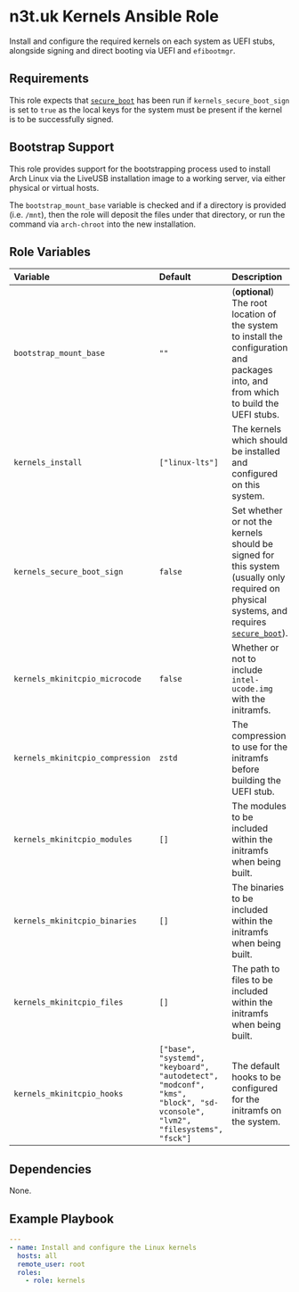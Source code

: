 # n3t.uk Kernels Ansible Role

Install and configure the required kernels on each system as UEFI stubs,
alongside signing and direct booting via UEFI and `efibootmgr`.

## Requirements

This role expects that [`secure_boot`][secure-boot] has been run if
`kernels_secure_boot_sign` is set to `true` as the local keys for the system
must be present if the kernel is to be successfully signed.

[secure-boot]: ../secure_boot/

## Bootstrap Support

This role provides support for the bootstrapping process used to install Arch
Linux via the LiveUSB installation image to a working server, via either
physical or virtual hosts.

The `bootstrap_mount_base` variable is checked and if a directory is provided
(i.e. `/mnt`), then the role will deposit the files under that directory, or run
the command via `arch-chroot` into the new installation.

## Role Variables

| Variable                         | Default                                                                                                                  | Description                                                                                                                                             |
| :------------------------------- | :----------------------------------------------------------------------------------------------------------------------- | :------------------------------------------------------------------------------------------------------------------------------------------------------ |
| `bootstrap_mount_base`           | `""`                                                                                                                     | (**optional**) The root location of the system to install the configuration and packages into, and from which to build the UEFI stubs.                  |
| `kernels_install`                | `["linux-lts"]`                                                                                                          | The kernels which should be installed and configured on this system.                                                                                    |
| `kernels_secure_boot_sign`       | `false`                                                                                                                  | Set whether or not the kernels should be signed for this system (usually only required on physical systems, and requires [`secure_boot`][secure-boot]). |
| `kernels_mkinitcpio_microcode`   | `false`                                                                                                                  | Whether or not to include `intel-ucode.img` with the initramfs.                                                                                         |
| `kernels_mkinitcpio_compression` | `zstd`                                                                                                                   | The compression to use for the initramfs before building the UEFI stub.                                                                                 |
| `kernels_mkinitcpio_modules`     | `[]`                                                                                                                     | The modules to be included within the initramfs when being built.                                                                                       |
| `kernels_mkinitcpio_binaries`    | `[]`                                                                                                                     | The binaries to be included within the initramfs when being built.                                                                                      |
| `kernels_mkinitcpio_files`       | `[]`                                                                                                                     | The path to files to be included within the initramfs when being built.                                                                                 |
| `kernels_mkinitcpio_hooks`       | `["base", "systemd", "keyboard", "autodetect", "modconf", "kms", "block", "sd-vconsole", "lvm2", "filesystems", "fsck"]` | The default hooks to be configured for the initramfs on the system.                                                                                     |

## Dependencies

None.

## Example Playbook

```yaml
---
- name: Install and configure the Linux kernels
  hosts: all
  remote_user: root
  roles:
    - role: kernels
```
